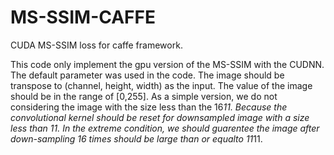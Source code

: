 # MS-SSIM-CAFFE
CUDA  MS-SSIM loss for caffe framework.

This code only implement the gpu version of the MS-SSIM with the CUDNN. The default parameter was used in the code. The image should be transpose to (channel, height, width) as the input. The value of the image should be in the range of [0,255]. As a simple version, we do not considering the image with the size less than the 16*11. Because the convolutional kernel should be reset for downsampled image with a size less than 11. In the extreme condition, we should guarentee the image after down-sampling 16 times should be large than or equalto 11*11.  
